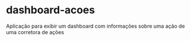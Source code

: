 # dashboard-acoes
Aplicação para exibir um dashboard com informações sobre uma ação de uma corretora de ações
